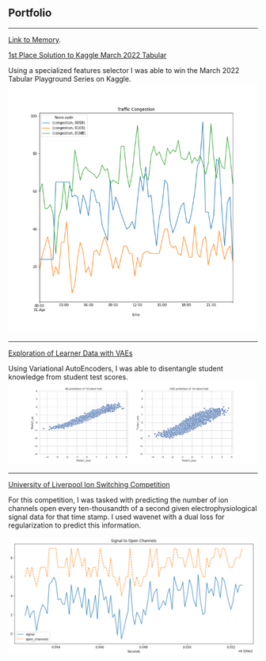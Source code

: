 ## Portfolio

---
[Link to Memory](./Memory.html).

[1st Place Solution to Kaggle March 2022 Tabular](https://github.com/Ottpocket/March-2022-1st-Place-Solution)

Using a specialized features selector I was able to win the March 2022 Tabular Playground Series on Kaggle.
<img src="images/name.png?raw=true"/>

---
[Exploration of Learner Data with VAEs](https://github.com/Ottpocket/Exploration-of-Learner-Data-with-VAEs)

Using Variational AutoEncoders, I was able to disentangle student knowledge from student test scores.
<img src="images/fig5.png?raw=true"/>

---
[University of Liverpool Ion Switching Competition](https://github.com/Ottpocket/Ion_Switching)

For this competition, I was tasked with predicting the number of ion channels open every ten-thousandth of a second given electrophysiological signal data for that time stamp.  I used wavenet with a dual loss for regularization to predict this information.

<img src="images/Ion_Graph.png?raw=true"/>

